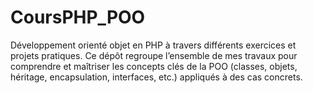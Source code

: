 # CoursPHP_POO
Développement orienté objet en PHP à travers différents exercices et projets pratiques. Ce dépôt regroupe l’ensemble de mes travaux pour comprendre et maîtriser les concepts clés de la POO (classes, objets, héritage, encapsulation, interfaces, etc.) appliqués à des cas concrets.
